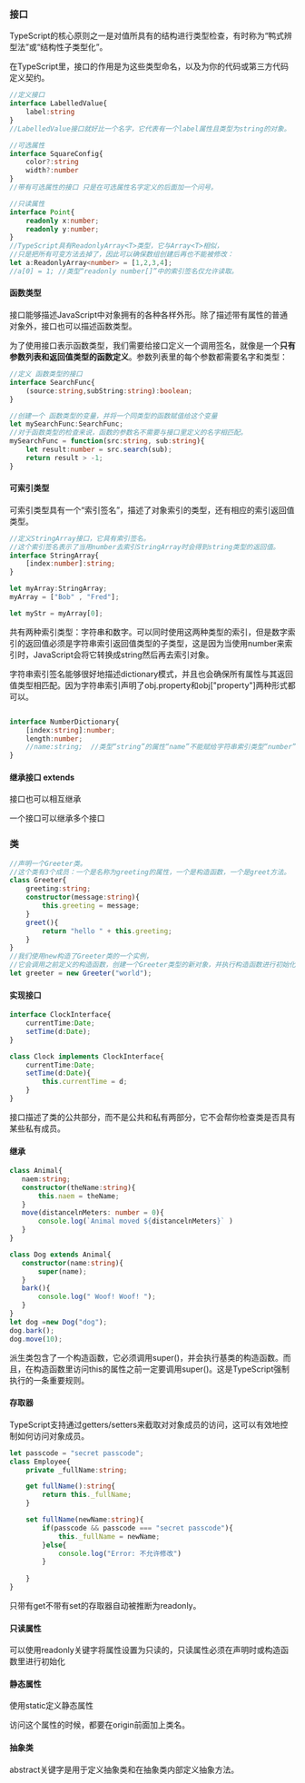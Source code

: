 ### 接口

TypeScript的核心原则之一是对值所具有的结构进行类型检查，有时称为“鸭式辨型法”或“结构性子类型化”。

在TypeScript里，接口的作用是为这些类型命名，以及为你的代码或第三方代码定义契约。

```ts
//定义接口
interface LabelledValue{
    label:string
}
//LabelledValue接口就好比一个名字，它代表有一个label属性且类型为string的对象。

//可选属性
interface SquareConfig{
    color?:string
    width?:number
}
//带有可选属性的接口 只是在可选属性名字定义的后面加一个问号。

//只读属性
interface Point{
    readonly x:number;
    readonly y:number;
}
//TypeScript具有ReadonlyArray<T>类型，它与Array<T>相似，
//只是把所有可变方法去掉了，因此可以确保数组创建后再也不能被修改：
let a:ReadonlyArray<number> = [1,2,3,4];
//a[0] = 1; //类型“readonly number[]”中的索引签名仅允许读取。
```



#### 函数类型

接口能够描述JavaScript中对象拥有的各种各样外形。除了描述带有属性的普通对象外，接口也可以描述函数类型。

为了使用接口表示函数类型，我们需要给接口定义一个调用签名，就像是一个**只有参数列表和返回值类型的函数定义**。参数列表里的每个参数都需要名字和类型：

```ts
//定义 函数类型的接口
interface SearchFunc{
    (source:string,subString:string):boolean;
}

//创建一个 函数类型的变量，并将一个同类型的函数赋值给这个变量
let mySearchFunc:SearchFunc;
//对于函数类型的检查来说，函数的参数名不需要与接口里定义的名字相匹配。
mySearchFunc = function(src:string, sub:string){
    let result:number = src.search(sub);
    return result > -1;  
}
```



####  可索引类型

可索引类型具有一个“索引签名”，描述了对象索引的类型，还有相应的索引返回值类型。

```ts
//定义StringArray接口，它具有索引签名。
//这个索引签名表示了当用number去索引StringArray时会得到string类型的返回值。
interface StringArray{
    [index:number]:string;
}

let myArray:StringArray;
myArray = ["Bob" , "Fred"];

let myStr = myArray[0];
```



共有两种索引类型：字符串和数字。可以同时使用这两种类型的索引，但是数字索引的返回值必须是字符串索引返回值类型的子类型，这是因为当使用number来索引时，JavaScript会将它转换成string然后再去索引对象。

字符串索引签名能够很好地描述dictionary模式，并且也会确保所有属性与其返回值类型相匹配。因为字符串索引声明了obj.property和obj["property"]两种形式都可以。

```ts

interface NumberDictionary{
    [index:string]:number;
    length:number;
    //name:string;  //类型“string”的属性“name”不能赋给字符串索引类型“number”。
}
```



#### 继承接口 extends

接口也可以相互继承

一个接口可以继承多个接口 



### 类

```ts
//声明一个Greeter类。
//这个类有3个成员：一个是名称为greeting的属性，一个是构造函数，一个是greet方法。
class Greeter{
    greeting:string;
    constructor(message:string){
        this.greeting = message;
    }
    greet(){
        return "hello " + this.greeting;
    }
}
//我们使用new构造了Greeter类的一个实例，
//它会调用之前定义的构造函数，创建一个Greeter类型的新对象，并执行构造函数进行初始化。
let greeter = new Greeter("world");
```



#### 实现接口

```ts
interface ClockInterface{
    currentTime:Date;
    setTime(d:Date);
}

class Clock implements ClockInterface{
    currentTime:Date;
    setTime(d:Date){
        this.currentTime = d;
    }
}
```



接口描述了类的公共部分，而不是公共和私有两部分，它不会帮你检查类是否具有某些私有成员。

#### 继承

 ```ts
class Animal{
    naem:string;
    constructor(theName:string){
        this.naem = theName;
    }
    move(distancelnMeters: number = 0){
        console.log(`Animal moved ${distancelnMeters}` )
    }
}

class Dog extends Animal{
    constructor(name:string){
        super(name);
    }
    bark(){
        console.log(" Woof! Woof! ");
    }
}
let dog =new Dog("dog");
dog.bark();
dog.move(10);
 ```

派生类包含了一个构造函数，它必须调用super()，并会执行基类的构造函数。而且，在构造函数里访问this的属性之前一定要调用super()。这是TypeScript强制执行的一条重要规则。

#### 存取器

TypeScript支持通过getters/setters来截取对对象成员的访问，这可以有效地控制如何访问对象成员。

```ts
let passcode = "secret passcode";
class Employee{
    private _fullName:string;

    get fullName():string{
        return this._fullName;
    }

    set fullName(newName:string){
        if(passcode && passcode === "secret passcode"){
            this._fullName = newName;
        }else{
            console.log("Error: 不允许修改")
        }
        
    }
}
```

只带有get不带有set的存取器自动被推断为readonly。

#### 只读属性

可以使用readonly关键字将属性设置为只读的，只读属性必须在声明时或构造函数里进行初始化

#### 静态属性

使用static定义静态属性

访问这个属性的时候，都要在origin前面加上类名。

#### 抽象类

abstract关键字是用于定义抽象类和在抽象类内部定义抽象方法。